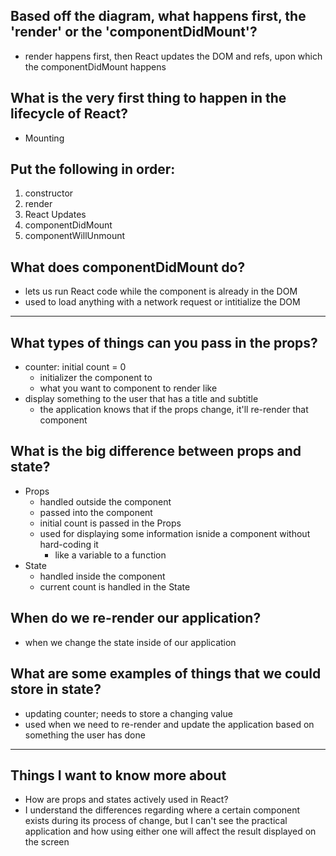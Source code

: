 ## Based off the diagram, what happens first, the 'render' or the 'componentDidMount'?
- render happens first, then React updates the DOM and refs, upon which the componentDidMount happens

## What is the very first thing to happen in the lifecycle of React?
- Mounting

## Put the following in order:
1. constructor
2. render
3. React Updates
4. componentDidMount
5. componentWillUnmount

## What does componentDidMount do?
- lets us run React code while the component is already in the DOM
- used to load anything with a network request or intitialize the DOM

---------------------------------------

## What types of things can you pass in the props?
- counter: initial count = 0
  - initializer the component to
  - what you want to component to render like
- display something to the user that has a title and subtitle
  - the application knows that if the props change, it'll re-render that component

## What is the big difference between props and state?
- Props
  - handled outside the component
  - passed into the component  
  - initial count is passed in the Props
  - used for displaying some information isnide a component without hard-coding it 
    - like a variable to a function
- State
  - handled inside the component
  - current count is handled in the State

## When do we re-render our application?
- when we change the state inside of our application

## What are some examples of things that we could store in state?
- updating counter; needs to store a changing value
- used when we need to re-render and update the application based on something the user has done

---------------------------------------
## Things I want to know more about
- How are props and states actively used in React? 
- I understand the differences regarding where a certain component exists during its process of change, but I can't see the practical application and how using either one will affect the result displayed on the screen
